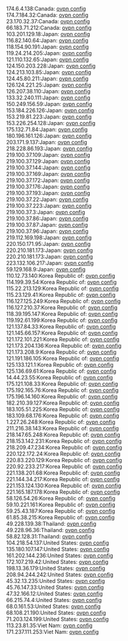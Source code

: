 174.6.4.138:Canada: [ovpn config](vpn/174_6_4_138.ovpn)  
174.7.184.32:Canada: [ovpn config](vpn/174_7_184_32.ovpn)  
23.170.32.37:Canada: [ovpn config](vpn/23_170_32_37.ovpn)  
66.183.71.212:Canada: [ovpn config](vpn/66_183_71_212.ovpn)  
103.201.129.18:Japan: [ovpn config](vpn/103_201_129_18.ovpn)  
116.82.140.64:Japan: [ovpn config](vpn/116_82_140_64.ovpn)  
118.154.90.191:Japan: [ovpn config](vpn/118_154_90_191.ovpn)  
119.24.214.205:Japan: [ovpn config](vpn/119_24_214_205.ovpn)  
121.110.132.65:Japan: [ovpn config](vpn/121_110_132_65.ovpn)  
124.150.203.228:Japan: [ovpn config](vpn/124_150_203_228.ovpn)  
124.213.103.85:Japan: [ovpn config](vpn/124_213_103_85.ovpn)  
124.45.80.211:Japan: [ovpn config](vpn/124_45_80_211.ovpn)  
126.124.221.25:Japan: [ovpn config](vpn/126_124_221_25.ovpn)  
126.207.38.110:Japan: [ovpn config](vpn/126_207_38_110.ovpn)  
133.32.240.111:Japan: [ovpn config](vpn/133_32_240_111.ovpn)  
150.249.156.59:Japan: [ovpn config](vpn/150_249_156_59.ovpn)  
153.184.226.126:Japan: [ovpn config](vpn/153_184_226_126.ovpn)  
153.219.81.223:Japan: [ovpn config](vpn/153_219_81_223.ovpn)  
153.226.254.128:Japan: [ovpn config](vpn/153_226_254_128.ovpn)  
175.132.71.84:Japan: [ovpn config](vpn/175_132_71_84.ovpn)  
180.196.161.126:Japan: [ovpn config](vpn/180_196_161_126.ovpn)  
203.171.9.137:Japan: [ovpn config](vpn/203_171_9_137.ovpn)  
218.228.86.193:Japan: [ovpn config](vpn/218_228_86_193.ovpn)  
219.100.37.109:Japan: [ovpn config](vpn/219_100_37_109.ovpn)  
219.100.37.129:Japan: [ovpn config](vpn/219_100_37_129.ovpn)  
219.100.37.144:Japan: [ovpn config](vpn/219_100_37_144.ovpn)  
219.100.37.169:Japan: [ovpn config](vpn/219_100_37_169.ovpn)  
219.100.37.172:Japan: [ovpn config](vpn/219_100_37_172.ovpn)  
219.100.37.176:Japan: [ovpn config](vpn/219_100_37_176.ovpn)  
219.100.37.193:Japan: [ovpn config](vpn/219_100_37_193.ovpn)  
219.100.37.22:Japan: [ovpn config](vpn/219_100_37_22.ovpn)  
219.100.37.223:Japan: [ovpn config](vpn/219_100_37_223.ovpn)  
219.100.37.3:Japan: [ovpn config](vpn/219_100_37_3.ovpn)  
219.100.37.86:Japan: [ovpn config](vpn/219_100_37_86.ovpn)  
219.100.37.87:Japan: [ovpn config](vpn/219_100_37_87.ovpn)  
219.100.37.96:Japan: [ovpn config](vpn/219_100_37_96.ovpn)  
219.112.169.198:Japan: [ovpn config](vpn/219_112_169_198.ovpn)  
220.150.171.95:Japan: [ovpn config](vpn/220_150_171_95.ovpn)  
220.210.181.173:Japan: [ovpn config](vpn/220_210_181_173.ovpn)  
220.210.181.173:Japan: [ovpn config](vpn/220_210_181_173.ovpn)  
223.132.106.217:Japan: [ovpn config](vpn/223_132_106_217.ovpn)  
59.129.168.9:Japan: [ovpn config](vpn/59_129_168_9.ovpn)  
110.12.73.140:Korea Republic of: [ovpn config](vpn/110_12_73_140.ovpn)  
114.199.39.54:Korea Republic of: [ovpn config](vpn/114_199_39_54.ovpn)  
115.22.213.129:Korea Republic of: [ovpn config](vpn/115_22_213_129.ovpn)  
115.23.129.41:Korea Republic of: [ovpn config](vpn/115_23_129_41.ovpn)  
116.127.125.249:Korea Republic of: [ovpn config](vpn/116_127_125_249.ovpn)  
116.127.210.37:Korea Republic of: [ovpn config](vpn/116_127_210_37.ovpn)  
118.39.195.147:Korea Republic of: [ovpn config](vpn/118_39_195_147.ovpn)  
119.192.61.199:Korea Republic of: [ovpn config](vpn/119_192_61_199.ovpn)  
121.137.84.33:Korea Republic of: [ovpn config](vpn/121_137_84_33.ovpn)  
121.145.66.157:Korea Republic of: [ovpn config](vpn/121_145_66_157.ovpn)  
121.172.101.221:Korea Republic of: [ovpn config](vpn/121_172_101_221.ovpn)  
121.173.204.136:Korea Republic of: [ovpn config](vpn/121_173_204_136.ovpn)  
121.173.208.9:Korea Republic of: [ovpn config](vpn/121_173_208_9.ovpn)  
121.191.186.105:Korea Republic of: [ovpn config](vpn/121_191_186_105.ovpn)  
125.133.121.1:Korea Republic of: [ovpn config](vpn/125_133_121_1.ovpn)  
125.136.69.61:Korea Republic of: [ovpn config](vpn/125_136_69_61.ovpn)  
14.44.23.55:Korea Republic of: [ovpn config](vpn/14_44_23_55.ovpn)  
175.121.108.33:Korea Republic of: [ovpn config](vpn/175_121_108_33.ovpn)  
175.192.165.76:Korea Republic of: [ovpn config](vpn/175_192_165_76.ovpn)  
175.196.14.160:Korea Republic of: [ovpn config](vpn/175_196_14_160.ovpn)  
182.210.39.127:Korea Republic of: [ovpn config](vpn/182_210_39_127.ovpn)  
183.105.51.225:Korea Republic of: [ovpn config](vpn/183_105_51_225.ovpn)  
183.109.68.176:Korea Republic of: [ovpn config](vpn/183_109_68_176.ovpn)  
1.227.26.248:Korea Republic of: [ovpn config](vpn/1_227_26_248.ovpn)  
211.216.38.143:Korea Republic of: [ovpn config](vpn/211_216_38_143.ovpn)  
218.147.65.248:Korea Republic of: [ovpn config](vpn/218_147_65_248.ovpn)  
218.153.142.231:Korea Republic of: [ovpn config](vpn/218_153_142_231.ovpn)  
218.209.47.234:Korea Republic of: [ovpn config](vpn/218_209_47_234.ovpn)  
220.122.172.24:Korea Republic of: [ovpn config](vpn/220_122_172_24.ovpn)  
220.83.220.129:Korea Republic of: [ovpn config](vpn/220_83_220_129.ovpn)  
220.92.233.217:Korea Republic of: [ovpn config](vpn/220_92_233_217.ovpn)  
221.138.201.68:Korea Republic of: [ovpn config](vpn/221_138_201_68.ovpn)  
221.144.34.217:Korea Republic of: [ovpn config](vpn/221_144_34_217.ovpn)  
221.153.124.130:Korea Republic of: [ovpn config](vpn/221_153_124_130.ovpn)  
221.165.187.178:Korea Republic of: [ovpn config](vpn/221_165_187_178.ovpn)  
58.126.54.26:Korea Republic of: [ovpn config](vpn/58_126_54_26.ovpn)  
59.10.221.161:Korea Republic of: [ovpn config](vpn/59_10_221_161.ovpn)  
59.25.43.187:Korea Republic of: [ovpn config](vpn/59_25_43_187.ovpn)  
61.85.38.215:Korea Republic of: [ovpn config](vpn/61_85_38_215.ovpn)  
49.228.139.38:Thailand: [ovpn config](vpn/49_228_139_38.ovpn)  
49.228.96.36:Thailand: [ovpn config](vpn/49_228_96_36.ovpn)  
58.82.128.31:Thailand: [ovpn config](vpn/58_82_128_31.ovpn)  
104.218.54.137:United States: [ovpn config](vpn/104_218_54_137.ovpn)  
135.180.107.147:United States: [ovpn config](vpn/135_180_107_147.ovpn)  
161.202.144.236:United States: [ovpn config](vpn/161_202_144_236.ovpn)  
172.107.219.42:United States: [ovpn config](vpn/172_107_219_42.ovpn)  
198.13.36.179:United States: [ovpn config](vpn/198_13_36_179.ovpn)  
208.94.244.242:United States: [ovpn config](vpn/208_94_244_242.ovpn)  
45.32.13.235:United States: [ovpn config](vpn/45_32_13_235.ovpn)  
45.76.147.33:United States: [ovpn config](vpn/45_76_147_33.ovpn)  
47.32.166.12:United States: [ovpn config](vpn/47_32_166_12.ovpn)  
66.215.74.4:United States: [ovpn config](vpn/66_215_74_4.ovpn)  
68.0.161.53:United States: [ovpn config](vpn/68_0_161_53.ovpn)  
68.108.21.190:United States: [ovpn config](vpn/68_108_21_190.ovpn)  
71.203.124.199:United States: [ovpn config](vpn/71_203_124_199.ovpn)  
113.23.81.35:Viet Nam: [ovpn config](vpn/113_23_81_35.ovpn)  
171.237.111.253:Viet Nam: [ovpn config](vpn/171_237_111_253.ovpn)  

